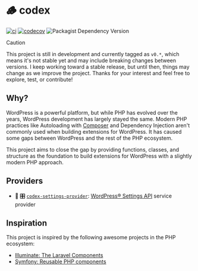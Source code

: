 # 🪵 codex

[![ci](https://github.com/syntatis/codex/actions/workflows/ci.yml/badge.svg)](https://github.com/syntatis/codex/actions/workflows/ci.yml) 
[![codecov](https://codecov.io/gh/syntatis/codex/graph/badge.svg?token=9Y9PU6IOA8)](https://codecov.io/gh/syntatis/codex)
![Packagist Dependency Version](https://img.shields.io/packagist/dependency-v/syntatis/codex/php?color=7a86b8)

> [!CAUTION]
> This project is still in development and currently tagged as `v0.*`, which means it's not stable yet and may include breaking changes between versions. I keep working toward a stable release, but until then, things may change as we improve the project. Thanks for your interest and feel free to explore, test, or contribute!

## Why?

WordPress is a powerful platform, but while PHP has evolved over the years, WordPress development has largely stayed the same. Modern PHP practices like Autoloading with [Composer](https://getcomposer.org) and Dependency Injection aren't commonly used when building extensions for WordPress. It has caused some gaps between WordPress and the rest of the PHP ecosystem.

This project aims to close the gap by providing functions, classes, and structure as the foundation to build extensions for WordPress with a slightly modern PHP approach.

## Providers

* 🧪 🎛 [`codex-settings-provider`](https://github.com/syntatis/codex-settings-provider): [WordPress® Settings API](https://developer.wordpress.org/plugins/settings/settings-api/) service provider

## Inspiration

This project is inspired by the following awesome projects in the PHP ecosystem:

- [Illuminate: The Laravel Components](https://github.com/illuminate)
- [Symfony: Reusable PHP components](https://github.com/symfony)
